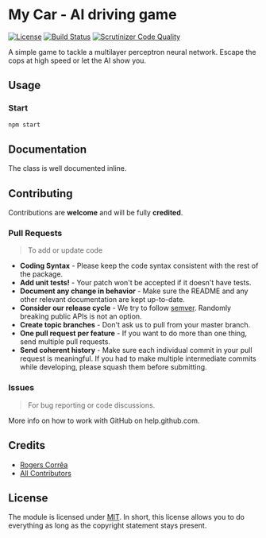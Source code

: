 # My Car - AI driving game

[![License](http://img.shields.io/badge/license-MIT-lightgrey.svg)](https://github.com/rogersxd/vcard/master/LICENSE)
[![Build Status](https://scrutinizer-ci.com/g/rogersxd/vcard/badges/build.png?b=master)](https://scrutinizer-ci.com/g/rogersxd/vcard/?branch=master)
[![Scrutinizer Code Quality](https://scrutinizer-ci.com/g/rogersxd/vcard/badges/quality-score.png?b=master)](https://scrutinizer-ci.com/g/rogersxd/vcard/?branch=master)

A simple game to tackle a multilayer perceptron neural network. Escape the cops at high speed or let the AI show you.

## Usage

### Start

```bash
npm start
```

## Documentation

The class is well documented inline.

## Contributing

Contributions are **welcome** and will be fully **credited**.

### Pull Requests

> To add or update code

- **Coding Syntax** - Please keep the code syntax consistent with the rest of the package.
- **Add unit tests!** - Your patch won't be accepted if it doesn't have tests.
- **Document any change in behavior** - Make sure the README and any other relevant documentation are kept up-to-date.
- **Consider our release cycle** - We try to follow [semver](http://semver.org/). Randomly breaking public APIs is not an option.
- **Create topic branches** - Don't ask us to pull from your master branch.
- **One pull request per feature** - If you want to do more than one thing, send multiple pull requests.
- **Send coherent history** - Make sure each individual commit in your pull request is meaningful. If you had to make multiple intermediate commits while developing, please squash them before submitting.

### Issues

> For bug reporting or code discussions.

More info on how to work with GitHub on help.github.com.

## Credits

- [Rogers Corrêa](https://github.com/rogersxd)
- [All Contributors](https://github.com/rogersxd/vcard/contributors)

## License

The module is licensed under [MIT](./LICENSE.md). In short, this license allows you to do everything as long as the copyright statement stays present.
